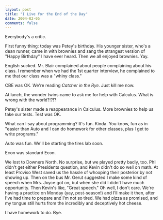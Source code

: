 ```yaml
---
layout: post
title: "I Live for the End of the Day"
date: 2004-02-05
comments: false
---
```

Everybody's a critic.




First funny thing: today was Petey's birthday. His younger sister, who's a
dean runner, came in with brownies and sang the strangest version of "Happy
Birthday" I have ever heard. Then we all enjoyed brownies. Yay.




English sucked. Mr. Blair complained about people complaining about his class.
I remember when we had the 1st quarter interview, he complained to me that our
class was a "whiny class."




CBE was OK. We're reading _Catcher in the Rye_. Just kill me now.




At lunch, the wonder twins came to ask me for help with Calculus. What is
wrong with the world?!?!?




Petey's sister made a reappearance in Calculus. More brownies to help us take
our tests. Test was OK.




What can I say about programming? It's fun. Kinda. You know, fun as in "easier
than Auto and I can do homework for other classes, plus I get to write
programs."




Auto was fun. We'll be starting the tires lab soon.




Econ was standard Econ.




We lost to Downers North. No surprise, but we played pretty badly, too. Phil
didn't get either Presidents question, and Kevin didn't do so well on math. At
least Proviso West saved us the hassle of whooping their posterior by not
showing up. Then on the bus Mr. Gerut suggested I make some kind of speech
when Mrs. Joyce got on, but when she did I didn't have much opportunity. Then
Kevin's like, "Great speech." Oh well, I don't care. We're having a practice
on Monday (yay, post-season!) and I'll make it then, after I've had time to
prepare and I'm not so tired. We had pizza as promised, and my tongue still
hurts from the incredibly and deceptively hot cheese.




I have homework to do. Bye.
